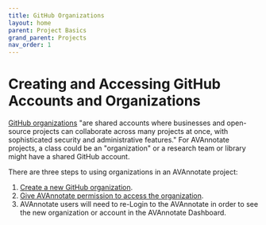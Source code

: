 ```yaml
---
title: GitHub Organizations
layout: home
parent: Project Basics
grand_parent: Projects
nav_order: 1
---
```


# Creating and Accessing GitHub Accounts and Organizations
[GitHub organizations](https://docs.github.com/en/organizations/collaborating-with-groups-in-organizations/about-organizations) "are shared accounts where businesses and open-source projects can collaborate across many projects at once, with sophisticated security and administrative features." For AVAnnotate projects, a class could be an "organization" or a research team or library might have a shared GitHub account. 

There are three steps to using organizations in an AVAnnotate project:
1. [Create a new GitHub organization](https://docs.github.com/en/organizations/collaborating-with-groups-in-organizations/creating-a-new-organization-from-scratch).
2. [Give AVAnnotate permission to access the organization](https://github.com/settings/connections/applications/Ov23liBba1hgUZ9JMEoo).
3. AVAnnotate users will need to re-Login to the AVAnnotate in order to see the new organization or account in the AVAnnotate Dashboard. 

